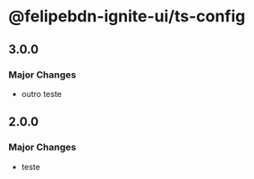 # @felipebdn-ignite-ui/ts-config

## 3.0.0

### Major Changes

- outro teste

## 2.0.0

### Major Changes

- teste
